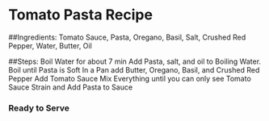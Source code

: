 # Tomato Pasta Recipe

##Ingredients:
 Tomato Sauce, Pasta, Oregano, Basil, Salt, Crushed Red Pepper, Water, Butter, Oil

##Steps:
Boil Water for about 7 min
Add Pasta, salt, and oil to Boiling Water. Boil until Pasta is Soft
In a Pan add Butter, Oregano, Basil, and Crushed Red Pepper
Add Tomato Sauce
Mix Everything until you can only see Tomato Sauce
Strain and Add Pasta to Sauce

### Ready to Serve
    
